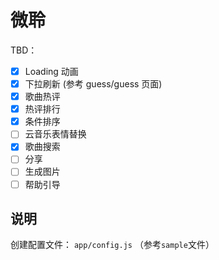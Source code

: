 # 微聆

TBD：

- [x] Loading 动画
- [x] 下拉刷新 (参考 guess/guess 页面)
- [x] 歌曲热评
- [x] 热评排行
- [x] 条件排序
- [ ] 云音乐表情替换
- [x] 歌曲搜索
- [ ] 分享
- [ ] 生成图片
- [ ] 帮助引导

## 说明

创建配置文件： `app/config.js` （参考`sample`文件）
